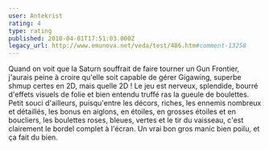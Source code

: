 ```yaml
---
user: Antekrist
rating: 4
type: rating
published: 2010-04-01T17:51:03.000Z
legacy_url: http://www.emunova.net/veda/test/486.htm#comment-13258
---
```

Quand on voit que la Saturn souffrait de faire tourner un Gun Frontier, j'aurais peine à croire qu'elle soit capable de gérer Gigawing, superbe shmup certes en 2D, mais quelle 2D ! Le jeu est nerveux, splendide, bourré d'effets visuels de folie et bien entendu truffé ras la gueule de boulettes.
Petit souci d'ailleurs, puisqu'entre les décors, riches, les ennemis nombreux et détaillés, les bonus en aiglons, en étoiles, en grosses étoiles et en boucliers, les boulettes roses, bleues, vertes et le tir du vaisseau, c'est clairement le bordel complet à l'écran.
Un vrai bon gros manic bien poilu, et ça fait du bien.